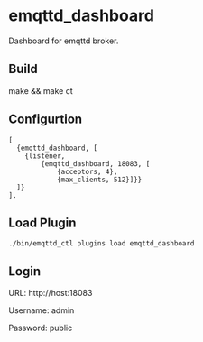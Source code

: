 
emqttd_dashboard
================

Dashboard for emqttd broker.

Build
------

make && make ct

Configurtion
------------

```
[
  {emqttd_dashboard, [
    {listener, 
        {emqttd_dashboard, 18083, [
            {acceptors, 4},
            {max_clients, 512}]}}
  ]}
].
```

Load Plugin
-----------

```
./bin/emqttd_ctl plugins load emqttd_dashboard
```

Login
-----

URL: http://host:18083

Username: admin

Password: public

